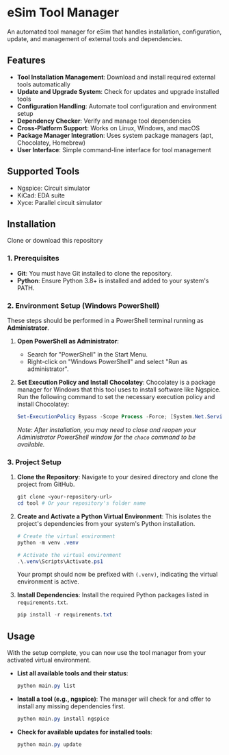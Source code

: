 # eSim Tool Manager

An automated tool manager for eSim that handles installation, configuration, update, and management of external tools and dependencies.

## Features

- **Tool Installation Management**: Download and install required external tools automatically
- **Update and Upgrade System**: Check for updates and upgrade installed tools
- **Configuration Handling**: Automate tool configuration and environment setup
- **Dependency Checker**: Verify and manage tool dependencies
- **Cross-Platform Support**: Works on Linux, Windows, and macOS
- **Package Manager Integration**: Uses system package managers (apt, Chocolatey, Homebrew)
- **User Interface**: Simple command-line interface for tool management

## Supported Tools

- Ngspice: Circuit simulator
- KiCad: EDA suite
- Xyce: Parallel circuit simulator



## Installation

Clone or download this repository

### 1. Prerequisites

*   **Git**: You must have Git installed to clone the repository.
*   **Python**: Ensure Python 3.8+ is installed and added to your system's PATH.

### 2. Environment Setup (Windows PowerShell)

These steps should be performed in a PowerShell terminal running as **Administrator**.

1.  **Open PowerShell as Administrator**:
    *   Search for "PowerShell" in the Start Menu.
    *   Right-click on "Windows PowerShell" and select "Run as administrator".

2.  **Set Execution Policy and Install Chocolatey**:
    Chocolatey is a package manager for Windows that this tool uses to install software like Ngspice. Run the following command to set the necessary execution policy and install Chocolatey:
    ```powershell
    Set-ExecutionPolicy Bypass -Scope Process -Force; [System.Net.ServicePointManager]::SecurityProtocol = [System.Net.ServicePointManager]::SecurityProtocol -bor 3072; iex ((New-Object System.Net.WebClient).DownloadString('https://community.chocolatey.org/install.ps1'))
    ```
    *Note: After installation, you may need to close and reopen your Administrator PowerShell window for the `choco` command to be available.*

### 3. Project Setup

1.  **Clone the Repository**:
    Navigate to your desired directory and clone the project from GitHub.
    ```powershell
    git clone <your-repository-url>
    cd tool # Or your repository's folder name
    ```

2.  **Create and Activate a Python Virtual Environment**:
    This isolates the project's dependencies from your system's Python installation.
    ```powershell
    # Create the virtual environment
    python -m venv .venv

    # Activate the virtual environment
    .\.venv\Scripts\Activate.ps1
    ```
    Your prompt should now be prefixed with `(.venv)`, indicating the virtual environment is active.

3.  **Install Dependencies**:
    Install the required Python packages listed in `requirements.txt`.
    ```powershell
    pip install -r requirements.txt
    ```

## Usage

With the setup complete, you can now use the tool manager from your activated virtual environment.

*   **List all available tools and their status**:
    ```powershell
    python main.py list
    ```

*   **Install a tool (e.g., ngspice)**:
    The manager will check for and offer to install any missing dependencies first.
    ```powershell
    python main.py install ngspice
    ```

*   **Check for available updates for installed tools**:
    ```powershell
    python main.py update
    ```
